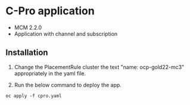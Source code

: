 # C-Pro application

- MCM 2.2.0
- Application with channel and subscription

## Installation

1. Change the PlacementRule cluster the text "name: ocp-gold22-mc3" appropriately in the yaml file.

2. Run the below command to deploy the app.

```
oc apply -f cpro.yaml
```

